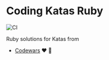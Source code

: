 # Coding Katas Ruby


![CI](https://github.com/eliflores/coding-katas-ruby/workflows/CI/badge.svg)


Ruby solutions for Katas from
* [Codewars](https://www.codewars.com/) ♥️ 💎
